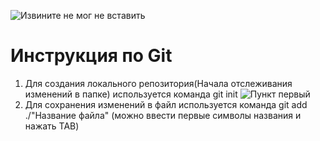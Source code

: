 ![Извините не мог не вставить](Rm.jpg)
# Инструкция по Git
 1. Для создания локального репозитория(Начала отслеживания изменений в папке) используется команда git init
 ![Пункт первый](punkt_1.png)
 2. Для сохранения изменений в файл используется команда git add ./"Название файла" (можно ввести первые символы названия и нажать TAB)